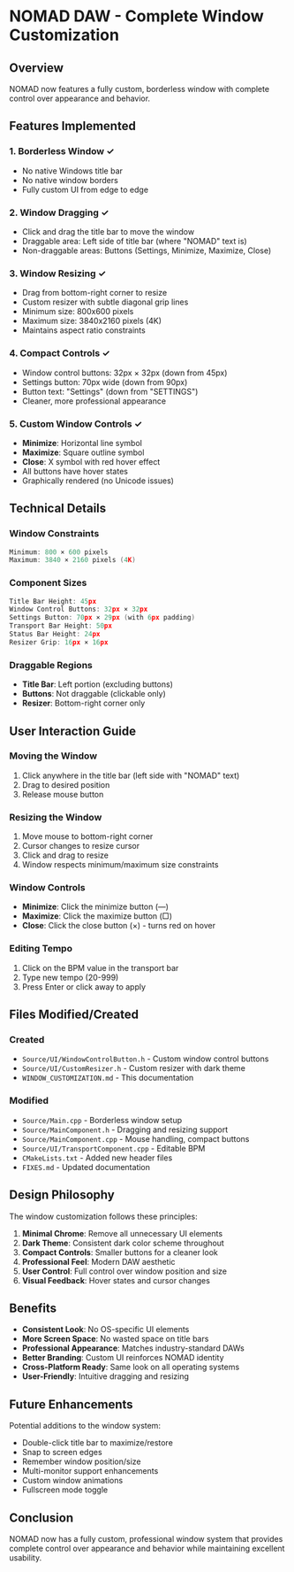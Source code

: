 # NOMAD DAW - Complete Window Customization

## Overview

NOMAD now features a fully custom, borderless window with complete control over appearance and behavior.

## Features Implemented

### 1. Borderless Window ✓
- No native Windows title bar
- No native window borders
- Fully custom UI from edge to edge

### 2. Window Dragging ✓
- Click and drag the title bar to move the window
- Draggable area: Left side of title bar (where "NOMAD" text is)
- Non-draggable areas: Buttons (Settings, Minimize, Maximize, Close)

### 3. Window Resizing ✓
- Drag from bottom-right corner to resize
- Custom resizer with subtle diagonal grip lines
- Minimum size: 800x600 pixels
- Maximum size: 3840x2160 pixels (4K)
- Maintains aspect ratio constraints

### 4. Compact Controls ✓
- Window control buttons: 32px × 32px (down from 45px)
- Settings button: 70px wide (down from 90px)
- Button text: "Settings" (down from "SETTINGS")
- Cleaner, more professional appearance

### 5. Custom Window Controls ✓
- **Minimize**: Horizontal line symbol
- **Maximize**: Square outline symbol
- **Close**: X symbol with red hover effect
- All buttons have hover states
- Graphically rendered (no Unicode issues)

## Technical Details

### Window Constraints
```cpp
Minimum: 800 × 600 pixels
Maximum: 3840 × 2160 pixels (4K)
```

### Component Sizes
```cpp
Title Bar Height: 45px
Window Control Buttons: 32px × 32px
Settings Button: 70px × 29px (with 6px padding)
Transport Bar Height: 50px
Status Bar Height: 24px
Resizer Grip: 16px × 16px
```

### Draggable Regions
- **Title Bar**: Left portion (excluding buttons)
- **Buttons**: Not draggable (clickable only)
- **Resizer**: Bottom-right corner only

## User Interaction Guide

### Moving the Window
1. Click anywhere in the title bar (left side with "NOMAD" text)
2. Drag to desired position
3. Release mouse button

### Resizing the Window
1. Move mouse to bottom-right corner
2. Cursor changes to resize cursor
3. Click and drag to resize
4. Window respects minimum/maximum size constraints

### Window Controls
- **Minimize**: Click the minimize button (—)
- **Maximize**: Click the maximize button (□)
- **Close**: Click the close button (×) - turns red on hover

### Editing Tempo
1. Click on the BPM value in the transport bar
2. Type new tempo (20-999)
3. Press Enter or click away to apply

## Files Modified/Created

### Created
- `Source/UI/WindowControlButton.h` - Custom window control buttons
- `Source/UI/CustomResizer.h` - Custom resizer with dark theme
- `WINDOW_CUSTOMIZATION.md` - This documentation

### Modified
- `Source/Main.cpp` - Borderless window setup
- `Source/MainComponent.h` - Dragging and resizing support
- `Source/MainComponent.cpp` - Mouse handling, compact buttons
- `Source/UI/TransportComponent.cpp` - Editable BPM
- `CMakeLists.txt` - Added new header files
- `FIXES.md` - Updated documentation

## Design Philosophy

The window customization follows these principles:

1. **Minimal Chrome**: Remove all unnecessary UI elements
2. **Dark Theme**: Consistent dark color scheme throughout
3. **Compact Controls**: Smaller buttons for a cleaner look
4. **Professional Feel**: Modern DAW aesthetic
5. **User Control**: Full control over window position and size
6. **Visual Feedback**: Hover states and cursor changes

## Benefits

- **Consistent Look**: No OS-specific UI elements
- **More Screen Space**: No wasted space on title bars
- **Professional Appearance**: Matches industry-standard DAWs
- **Better Branding**: Custom UI reinforces NOMAD identity
- **Cross-Platform Ready**: Same look on all operating systems
- **User-Friendly**: Intuitive dragging and resizing

## Future Enhancements

Potential additions to the window system:

- Double-click title bar to maximize/restore
- Snap to screen edges
- Remember window position/size
- Multi-monitor support enhancements
- Custom window animations
- Fullscreen mode toggle

## Conclusion

NOMAD now has a fully custom, professional window system that provides complete control over appearance and behavior while maintaining excellent usability.
